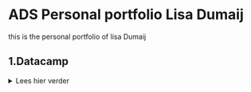 # ADS Personal portfolio Lisa Dumaij

this is the personal portfolio of lisa Dumaij

## 1.Datacamp
<details>
  <summary> Lees hier verder </summary>
  For this minor I used DataCamp. This wasn't my first time using DataCamp, I used this program last year for my engineering business studies degree. As a result, there was also an overlap in the courses I had to do for this minor. Because I had already completed some courses, I didn't get extra points if I did them again and it wasn't in the leaderboard either.
  <details>
  <summary>1.1 Introduction to Python</summary>
